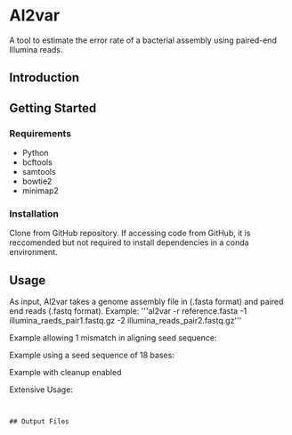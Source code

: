 # Al2var

A tool to estimate the error rate of a bacterial assembly using paired-end Illumina reads. 

## Introduction


## Getting Started
### Requirements
* Python
* bcftools
* samtools
* bowtie2
* minimap2

### Installation
Clone from GitHub repository. If accessing code from GitHub, it is reccomended but not required to install dependencies in a conda environment.

## Usage
As input, Al2var takes a genome assembly file in (.fasta format) and paired end reads (.fastq format).
Example:
'''al2var -r reference.fasta -1 illumina_raeds_pair1.fastq.gz -2 illumina_reads_pair2.fastq.gz'''

Example allowing 1 mismatch in aligning seed sequence:

Example using a seed sequence of 18 bases:

Example with cleanup enabled

Extensive Usage:
```al2var -r reference.fasta -1 illumina_raeds_pair1.fastq.gz -2 illumina_reads_pair2.fastq.gz -p path/to/output -o output_name -s report_name'''


## Output Files
